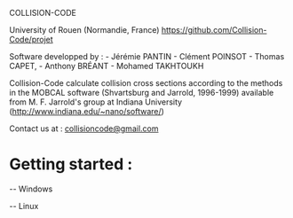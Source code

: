 COLLISION-CODE

University of Rouen (Normandie, France)
https://github.com/Collision-Code/projet

Software developped by :
	- Jérémie PANTIN
	- Clément POINSOT
	- Thomas CAPET, 
    - Anthony BRÉANT
	- Mohamed TAKHTOUKH

Collision-Code calculate collision cross sections according to the methods in
the MOBCAL software (Shvartsburg and Jarrold, 1996-1999) available from 
M. F. Jarrold's group at Indiana University
(http://www.indiana.edu/~nano/software/)

Contact us at : collisioncode@gmail.com

# Getting started :
-- Windows

-- Linux

